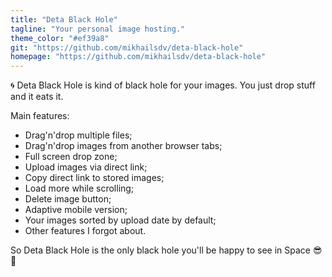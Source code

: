 ```yaml
---
title: "Deta Black Hole"
tagline: "Your personal image hosting."
theme_color: "#ef39a8"
git: "https://github.com/mikhailsdv/deta-black-hole"
homepage: "https://github.com/mikhailsdv/deta-black-hole"
---
```


🌀 Deta Black Hole is kind of black hole for your images. You just drop stuff and it eats it.

Main features:

-   Drag'n'drop multiple files;
-   Drag'n'drop images from another browser tabs;
-   Full screen drop zone;
-   Upload images via direct link;
-   Copy direct link to stored images;
-   Load more while scrolling;
-   Delete image button;
-   Adaptive mobile version;
-   Your images sorted by upload date by default;
-   Other features I forgot about.

So Deta Black Hole is the only black hole you'll be happy to see in Space 😎🚀
